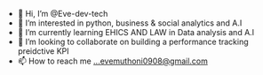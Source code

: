 - 👋 Hi, I’m @Eve-dev-tech
- 👀 I’m interested in python, business & social analytics and A.I  
- 🌱 I’m currently learning EHICS AND LAW in Data analysis and A.I
- 💞️ I’m looking to collaborate on building a performance tracking preidctive KPI
- 📫 How to reach me ...evemuthoni0908@gmail.com

<!---
Eve-dev-tech/Eve-dev-tech is a ✨ special ✨ repository because its `README.md` (this file) appears on your GitHub profile.
You can click the Preview link to take a look at your changes.
--->
